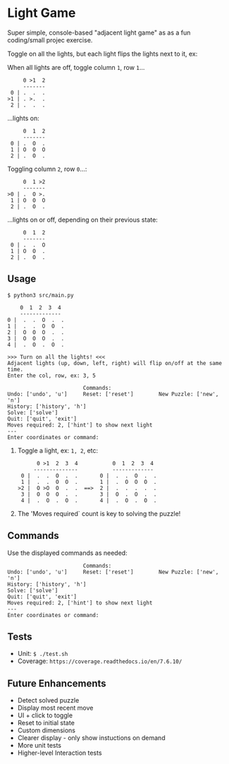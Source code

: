 # Light Game

Super simple, console-based "adjacent light game" as as a fun coding/small projec exercise.

Toggle on all the lights, but each light flips the lights next to it, ex:

When all lights are off, toggle column `1`, row `1`...

         0 >1  2  
         -------
     0 | .  .  .
    >1 | . >.  .        
     2 | .  .  .

...lights on:

         0  1  2  
         -------
     0 | .  O  .
     1 | O  O  O        
     2 | .  O  .

Toggling column `2`, row `0`...:

         0  1 >2  
         -------
    >0 | .  O >.
     1 | O  O  O        
     2 | .  O  .

...lights on or off, depending on their previous state:

         0  1  2  
         -------
     0 | .  .  O
     1 | O  O  .        
     2 | .  O  .

## Usage
`$ python3 src/main.py`

        0  1  2  3  4
        -------------
    0 |  .  .  O  .  .
    1 |  .  .  O  O  .
    2 |  O  O  O  .  .
    3 |  O  O  O  .  .
    4 |  .  O  .  O  .

    >>> Turn on all the lights! <<<
    Adjacent lights (up, down, left, right) will flip on/off at the same time.
    Enter the col, row, ex: 3, 5

                            Commands:
    Undo: ['undo', 'u']     Reset: ['reset']        New Puzzle: ['new', 'n']
    History: ['history', 'h']
    Solve: ['solve']
    Quit: ['quit', 'exit']
    Moves required: 2, ['hint'] to show next light
    ---
    Enter coordinates or command: 

1. Toggle a light, ex: `1, 2`, etc:

             0 >1  2  3  4           0  1  2  3  4
            --------------           -------------
        0 |  .  .  O  .  .       0 |  .  .  O  .  .
        1 |  .  .  O  O  .       1 |  .  O  O  O  .
       >2 |  O >O  O  .  .  ==>  2 |  .  .  .  .  .
        3 |  O  O  O  .  .       3 |  O  .  O  .  .       
        4 |  .  O  .  O  .       4 |  .  O  .  O  .

1. The 'Moves required` count is key to solving the puzzle!

## Commands
Use the displayed commands as needed:

                            Commands:
    Undo: ['undo', 'u']     Reset: ['reset']        New Puzzle: ['new', 'n']
    History: ['history', 'h']
    Solve: ['solve']
    Quit: ['quit', 'exit']
    Moves required: 2, ['hint'] to show next light
    ---
    Enter coordinates or command: 

## Tests
- Unit: `$ ./test.sh`
- Coverage: `https://coverage.readthedocs.io/en/7.6.10/`

## Future Enhancements
- Detect solved puzzle
- Display most recent move
- UI + click to toggle
- Reset to initial state
- Custom dimensions
- Clearer display - only show instuctions on demand
- More unit tests
- Higher-level Interaction tests